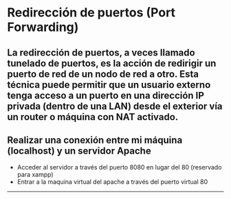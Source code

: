 # Redirección de puertos (Port Forwarding)

La redirección de puertos, a veces llamado tunelado de puertos, es la acción de redirigir un puerto de red de un nodo de red a otro. Esta técnica puede permitir que un usuario externo tenga acceso a un puerto en una dirección IP privada (dentro de una LAN) desde el exterior vía un router o máquina con NAT activado.
----------------------------

## Realizar una conexión entre mi máquina (localhost) y un servidor Apache
- Acceder al servidor a través del puerto 8080 en lugar del 80 (reservado para xampp)
- Entrar a la maquina virtual del apache a través del puerto virtual 80
------------------------------
